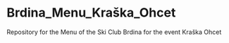 # Brdina_Menu_Kraška_Ohcet
Repository for the Menu of the Ski Club Brdina for the event Kraška Ohcet

